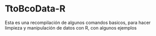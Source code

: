 # TtoBcoData-R
Esta es una recompilación de algunos comandos basicos, para hacer limpieza y manipulación de datos con R, con algunos ejemplos

